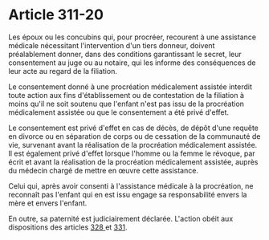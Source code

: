 # Article 311-20

<p>Les époux ou les concubins qui, pour procréer, recourent à une assistance médicale nécessitant l'intervention d'un tiers donneur, doivent préalablement donner, dans des conditions garantissant le secret, leur consentement au juge ou au notaire, qui les informe des conséquences de leur acte au regard de la filiation.</p><p>Le consentement donné à une procréation médicalement assistée interdit toute action aux fins d'établissement ou de contestation de la filiation à moins qu'il ne soit soutenu que l'enfant n'est pas issu de la procréation médicalement assistée ou que le consentement a été privé d'effet.</p><p>Le consentement est privé d'effet en cas de décès, de dépôt d'une requête en divorce ou en séparation de corps ou de cessation de la communauté de vie, survenant avant la réalisation de la procréation médicalement assistée. Il est également privé d'effet lorsque l'homme ou la femme le révoque, par écrit et avant la réalisation de la procréation médicalement assistée, auprès du médecin chargé de mettre en œuvre cette assistance.</p><p>Celui qui, après avoir consenti à l'assistance médicale à la procréation, ne reconnaît pas l'enfant qui en est issu engage sa responsabilité envers la mère et envers l'enfant.</p><p>En outre, sa paternité est judiciairement déclarée. L'action obéit aux dispositions des articles <a href='/code-civil/livre-ier-des-personnes/titre-vii-de-la-filiation/chapitre-ii-de-la-filiation-legitime/section-2-des-preuves-de-la-filiation-legitime/328.md' title='Code civil - art. 328 (V)'>328 </a>et <a href='/code-civil/livre-ier-des-personnes/titre-vii-de-la-filiation/chapitre-ii-de-la-filiation-legitime/section-3-de-la-legitimation/paragraphe-1-de-la-legitimation-par-mariage/331.md' title='Code civil - art. 331 (V)'>331</a>.</p>